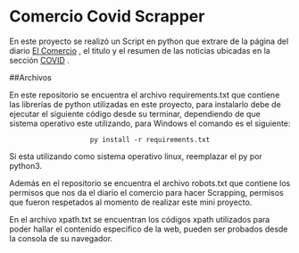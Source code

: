 <h1>Comercio Covid Scrapper</h1>


En este proyecto se realizó un Script en python que extrare de la página del diario [El Comercio](https://elcomercio.pe/ "comercio") , el titulo y el resumen de las noticias ubicadas en la sección [COVID](https://elcomercio.pe/noticias/coronavirus// "COVID") .

##Archivos
<p>En este repositorio se encuentra el archivo requirements.txt que contiene las librerías de python utilizadas en este proyecto, para instalarlo debe de ejecutar el siguiente código desde su terminar, dependiendo de que sistema operativo este utilizando, para Windows el comando es el siguiente:</p>

<center><code>py install -r requirements.txt</code> </center>


<p>Si esta utilizando como sistema operativo linux,  reemplazar el py por python3.</p>

<p>Además en el repositorio se encuentra el archivo robots.txt que contiene los permisos que nos da el  diario el comercio para hacer Scrapping, permisos que fueron respetados al momento de realizar este mini proyecto.</p>

<p>En el archivo xpath.txt se encuentran los códigos xpath utilizados para poder hallar el contenido especifico de la web, pueden ser probados desde la consola de su navegador.</p>

